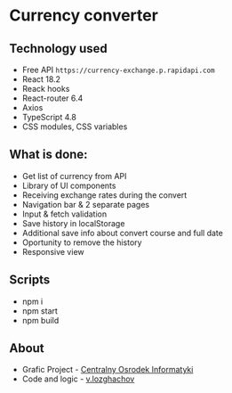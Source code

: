 # Currency converter

## Technology used

- Free API `https://currency-exchange.p.rapidapi.com`
- React 18.2
- Reack hooks
- React-router 6.4
- Axios
- TypeScript 4.8
- CSS modules, CSS variables

## What is done:

- Get list of currency from API
- Library of UI components
- Receiving exchange rates during the convert
- Navigation bar & 2 separate pages
- Input & fetch validation
- Save history in localStorage
- Additional save info about convert course and full date
- Oportunity to remove the history
- Responsive view

## Scripts

- npm i
- npm start 
- npm build

## About

- Grafic Project - [Centralny Osrodek Informatyki](https://www.coi.gov.pl/)
- Code and logic - [v.lozghachov](https://www.linkedin.com/in/valerii-lozghachov/)
